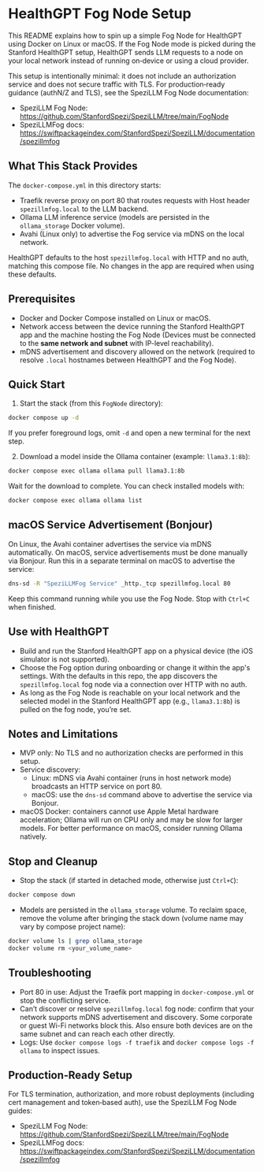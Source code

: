<!--

This source file is part of the Stanford HealthGPT project

SPDX-FileCopyrightText: 2023 Stanford University & Project Contributors (see CONTRIBUTORS.md)

SPDX-License-Identifier: MIT
   
-->

# HealthGPT Fog Node Setup

This README explains how to spin up a simple Fog Node for HealthGPT using Docker on Linux or macOS. If the Fog Node mode is picked during the Stanford HealthGPT setup, HealthGPT sends LLM requests to a node on your local network instead of running on‑device or using a cloud provider.

This setup is intentionally minimal: it does not include an authorization service and does not secure traffic with TLS. For production‑ready guidance (authN/Z and TLS), see the SpeziLLM Fog Node documentation:

- SpeziLLM Fog Node: https://github.com/StanfordSpezi/SpeziLLM/tree/main/FogNode
- SpeziLLMFog docs: https://swiftpackageindex.com/StanfordSpezi/SpeziLLM/documentation/spezillmfog


## What This Stack Provides

The `docker-compose.yml` in this directory starts:

- Traefik reverse proxy on port 80 that routes requests with Host header `spezillmfog.local` to the LLM backend.
- Ollama LLM inference service (models are persisted in the `ollama_storage` Docker volume).
- Avahi (Linux only) to advertise the Fog service via mDNS on the local network.

HealthGPT defaults to the host `spezillmfog.local` with HTTP and no auth, matching this compose file. No changes in the app are required when using these defaults.


## Prerequisites

- Docker and Docker Compose installed on Linux or macOS.
- Network access between the device running the Stanford HealthGPT app and the machine hosting the Fog Node (Devices must be connected to the **same network and subnet** with IP-level reachability).
- mDNS advertisement and discovery allowed on the network (required to resolve `.local` hostnames between HealthGPT and the Fog Node).


## Quick Start

1) Start the stack (from this `FogNode` directory):

```bash
docker compose up -d
```

If you prefer foreground logs, omit `-d` and open a new terminal for the next step.

2) Download a model inside the Ollama container (example: `llama3.1:8b`):

```bash
docker compose exec ollama ollama pull llama3.1:8b
```

Wait for the download to complete. You can check installed models with:

```bash
docker compose exec ollama ollama list
```


## macOS Service Advertisement (Bonjour)

On Linux, the Avahi container advertises the service via mDNS automatically.
On macOS, service advertisements must be done manually via Bonjour. Run this in a separate terminal on macOS to advertise the service:

```bash
dns-sd -R "SpeziLLMFog Service" _http._tcp spezillmfog.local 80
```

Keep this command running while you use the Fog Node. Stop with `Ctrl+C` when finished.



## Use with HealthGPT

- Build and run the Stanford HealthGPT app on a physical device (the iOS simulator is not supported).
- Choose the Fog option during onboarding or change it within the app's settings. With the defaults in this repo, the app discovers the `spezillmfog.local` fog node via a connection over HTTP with no auth.
- As long as the Fog Node is reachable on your local network and the selected model in the Stanford HealthGPT app (e.g., `llama3.1:8b`) is pulled on the fog node, you’re set.


## Notes and Limitations

- MVP only: No TLS and no authorization checks are performed in this setup.
- Service discovery:
  - Linux: mDNS via Avahi container (runs in host network mode) broadcasts an HTTP service on port 80.
  - macOS: use the `dns-sd` command above to advertise the service via Bonjour.
- macOS Docker: containers cannot use Apple Metal hardware acceleration; Ollama will run on CPU only and may be slow for larger models. For better performance on macOS, consider running Ollama natively.


## Stop and Cleanup

- Stop the stack (if started in detached mode, otherwise just `Ctrl+C`):

```bash
docker compose down
```

- Models are persisted in the `ollama_storage` volume. To reclaim space, remove the volume after bringing the stack down (volume name may vary by compose project name):

```bash
docker volume ls | grep ollama_storage
docker volume rm <your_volume_name>
```


## Troubleshooting

- Port 80 in use: Adjust the Traefik port mapping in `docker-compose.yml` or stop the conflicting service.
- Can’t discover or resolve `spezillmfog.local` fog node: confirm that your network supports mDNS advertisement and discovery. Some corporate or guest Wi-Fi networks block this. Also ensure both devices are on the same subnet and can reach each other directly.
- Logs: Use `docker compose logs -f traefik` and `docker compose logs -f ollama` to inspect issues.


## Production‑Ready Setup

For TLS termination, authorization, and more robust deployments (including cert management and token‑based auth), use the SpeziLLM Fog Node guides:

- SpeziLLM Fog Node: https://github.com/StanfordSpezi/SpeziLLM/tree/main/FogNode
- SpeziLLMFog docs: https://swiftpackageindex.com/StanfordSpezi/SpeziLLM/documentation/spezillmfog
